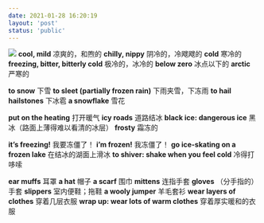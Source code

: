```yaml
---
date: 2021-01-28 16:20:19
layout: 'post'
status: 'public'
---
```

![](https://i.loli.net/2021/02/25/lMOTySbVY3g69mQ.jpg)
**cool, mild** 凉爽的，和煦的
**chilly, nippy** 阴冷的，冷飕飕的
**cold** 寒冷的
**freezing, bitter, bitterly cold** 极冷的，冰冷的
**below zero** 冰点以下的
**arctic** 严寒的

**to snow** 下雪
**to sleet (partially frozen rain)** 下雨夹雪，下冻雨
**to hail hailstones** 下冰雹
**a snowflake** 雪花

**put on the heating** 打开暖气
**icy roads** 道路结冰
**black ice: dangerous ice** 黑冰（路面上薄得难以看清的冰层）
**frosty** 霜冻的

**it’s freezing!** 我要冻僵了！
**i’m frozen!** 我冻僵了！
**go ice-skating on a frozen lake** 在结冰的湖面上滑冰
**to shiver: shake when you feel cold** 冷得打哆嗦

**ear muffs** 耳罩
**a hat** 帽子
**a scarf** 围巾
**mittens** 连指手套
**gloves** （分手指的）手套
**slippers** 室内便鞋；拖鞋
**a wooly jumper** 羊毛套衫
**wear layers of clothes** 穿着几层衣服
**wrap up: wear lots of warm clothes** 穿着厚实暖和的衣服